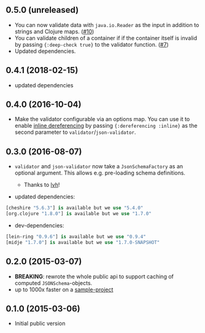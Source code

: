 ## 0.5.0 (unreleased)

- You can now validate data with `java.io.Reader` as the input in addition to strings and Clojure maps. ([#10](https://github.com/metosin/scjsv/pull/10))
- You can validate children of a container if if the container itself is invalid by passing `{:deep-check true}` to the validator function. ([#7](https://github.com/metosin/scjsv/pull/7))
- Updated dependencies.

## 0.4.1 (2018-02-15)

- updated dependencies

## 0.4.0 (2016-10-04)

- Make the validator configurable via an options map. You can use it to enable [inline dereferencing][inline-deref] by passing `{:dereferencing :inline}` as the second parameter to `validator`/`json-validator`.

[inline-deref]: (http://json-schema.org/latest/json-schema-core.html#anchor30).

## 0.3.0 (2016-08-07)

- `validator` and `json-validator` now take a `JsonSchemaFactory` as an optional argument. This allows e.g. pre-loading schema definitions.
   - Thanks to [lvh](https://github.com/lvh)!

- updated dependencies:

```clojure
[cheshire "5.6.3"] is available but we use "5.4.0"
[org.clojure "1.8.0"] is available but we use "1.7.0"
```

- dev-dependencies:

```clojure
[lein-ring "0.9.6"] is available but we use "0.9.4"
[midje "1.7.0"] is available but we use "1.7.0-SNAPSHOT"
```

## 0.2.0 (2015-03-07)

- **BREAKING**: rewrote the whole public api to support caching of computed `JSONSchema`-objects.
- up to 1000x faster on a [sample-project](https://github.com/metosin/ring-swagger/blob/master/test/ring/swagger/validator.clj)

## 0.1.0 (2015-03-06)

- Initial public version
